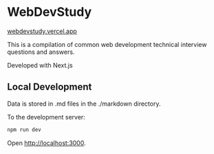 # WebDevStudy

[webdevstudy.vercel.app](https://webdevstudy.vercel.app/)

This is a compilation of common web development technical interview questions and answers.

Developed with Next.js

## Local Development

Data is stored in .md files in the ./markdown directory.

To the development server:

```bash
npm run dev
```

Open [http://localhost:3000](http://localhost:3000).
